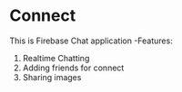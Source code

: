 # Connect
This is Firebase Chat application
-Features:
1. Realtime Chatting
2. Adding friends for connect
3. Sharing images
